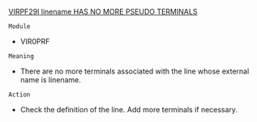 [VIRPF29I linename HAS NO MORE PSEUDO TERMINALS](https://virtel.readthedocs.io/en/latest/manuals/virtel/Virtel459MG/messages.html?highlight=VIRPF29I#VIRPF29I)

`Module`
- VIR0PRF

`Meaning`
- There are no more terminals associated with the line whose external name is linename.

`Action`
- Check the definition of the line. Add more terminals if necessary.
